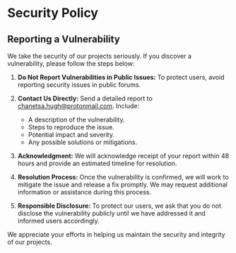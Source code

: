 # Security Policy

## Reporting a Vulnerability

We take the security of our projects seriously. If you discover a vulnerability, please follow the steps below:

1. **Do Not Report Vulnerabilities in Public Issues:** To protect users, avoid reporting security issues in public forums.

2. **Contact Us Directly:** Send a detailed report to [chanetsa.hugh@protonmail.com](chanetsa.hugh@protonmail.com.). Include:
   - A description of the vulnerability.
   - Steps to reproduce the issue.
   - Potential impact and severity.
   - Any possible solutions or mitigations.

3. **Acknowledgment:** We will acknowledge receipt of your report within 48 hours and provide an estimated timeline for resolution.

4. **Resolution Process:** Once the vulnerability is confirmed, we will work to mitigate the issue and release a fix promptly. We may request additional information or assistance during this process.

5. **Responsible Disclosure:** To protect our users, we ask that you do not disclose the vulnerability publicly until we have addressed it and informed users accordingly.

We appreciate your efforts in helping us maintain the security and integrity of our projects.
